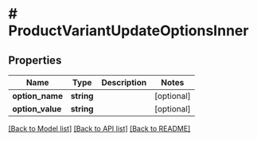 # # ProductVariantUpdateOptionsInner

## Properties

Name | Type | Description | Notes
------------ | ------------- | ------------- | -------------
**option_name** | **string** |  | [optional]
**option_value** | **string** |  | [optional]

[[Back to Model list]](../../README.md#models) [[Back to API list]](../../README.md#endpoints) [[Back to README]](../../README.md)
